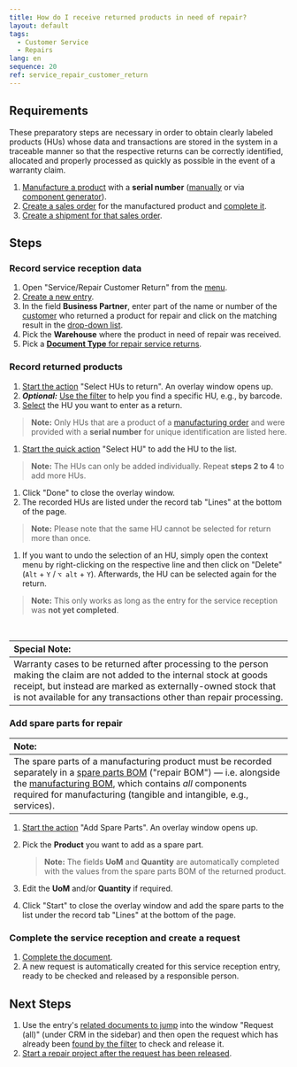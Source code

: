 ```yaml
---
title: How do I receive returned products in need of repair?
layout: default
tags:
  - Customer Service
  - Repairs
lang: en
sequence: 20
ref: service_repair_customer_return
---
```


<!--
Warranty Vs. Guarantee => https://www.easternarchitectural.com/blog/understanding-the-difference-warranty-vs.-guarantee
-->

## Requirements
These preparatory steps are necessary in order to obtain clearly labeled products (HUs) whose data and transactions are stored in the system in a traceable manner so that the respective returns can be correctly identified, allocated and properly processed as quickly as possible in the event of a warranty claim.

1. [Manufacture a product](ProductionCompletion) with a **serial number** ([manually](ProductionCompletion#serial-number-manually-manufacturing) or via [component generator](...)).
1. [Create a sales order](SalesOrder_recording) for the manufactured product and [complete it](DocumentProcessingComplete).
1. [Create a shipment for that sales order](Ship_SalesOrder).

## Steps

### Record service reception data
1. Open "Service/Repair Customer Return" from the [menu](Menu).
1. [Create a new entry](New_Record_Window).
1. In the field **Business Partner**, enter part of the name or number of the [customer](New_business_partner_customer) who returned a product for repair and click on the matching result in the <a href="Keyboard_shortcuts_reference#dropdown" title="Dynamic Search Box (Autocompletion)">drop-down list</a>.
1. Pick the **Warehouse** where the product in need of repair was received.
1. Pick a [**Document Type** for repair service returns](Doc_type_service_repair).

### Record returned products
1. [Start the action](StartAction#actions-menu) "Select HUs to return". An overlay window opens up.
1. ***Optional:*** [Use the filter](Filtering_function) to help you find a specific HU, e.g., by barcode.
1. [Select](RecordSelection) the HU you want to enter as a return.
 >**Note:** Only HUs that are a product of a [manufacturing order](NewManufacturingOrder) and were provided with a **serial number** for unique identification are listed here.

1. [Start the quick action](StartAction#quick-actions) "Select HU" to add the HU to the list.
 >**Note:** The HUs can only be added individually. Repeat **steps 2 to 4** to add more HUs.

1. Click "Done" to close the overlay window.
1. The recorded HUs are listed under the record tab "Lines" at the bottom of the page.
 >**Note:** Please note that the same HU cannot be selected for return more than once.

1. If you want to undo the selection of an HU, simply open the context menu by right-clicking on the respective line and then click on "Delete" (`Alt` + `Y` / `⌥ alt` + `Y`). Afterwards, the HU can be selected again for the return.
 >**Note:** This only works as long as the entry for the service reception was **not yet completed**.

<br>

| **Special Note:** |
| :--- |
| Warranty cases to be returned after processing to the person making the claim are not added to the internal stock at goods receipt, but instead are marked as externally-owned stock that is not available for any transactions other than repair processing. |

### Add spare parts for repair

| **Note:** |
| :--- |
| The spare parts of a manufacturing product must be recorded separately in a [spare parts BOM](create_bom_version#spare-parts-bom) ("repair BOM") &mdash; i.e. alongside the [manufacturing BOM](Create_BOM), which contains *all* components required for manufacturing (tangible and intangible, e.g., services). |

1. [Start the action](StartAction#actions-menu) "Add Spare Parts". An overlay window opens up.
1. Pick the **Product** you want to add as a spare part.
    >**Note:** The fields **UoM** and **Quantity** are automatically completed with the values from the spare parts BOM of the returned product.

1. Edit the **UoM** and/or **Quantity** if required.
1. Click "Start" to close the overlay window and add the spare parts to the list under the record tab "Lines" at the bottom of the page.

### Complete the service reception and create a request
1. [Complete the document](DocumentProcessingComplete).
1. A new request is automatically created for this service reception entry, ready to be checked and released by a responsible person.

## Next Steps
1. Use the entry's [related documents to jump](JumptoviaSidebar) into the window "Request (all)" (under CRM in the sidebar) and then open the request which has already been [found by the filter](Filtering_function) to check and release it.
1. [Start a repair project after the request has been released](Service_repair_project_start).
